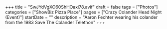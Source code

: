 +++
title = "SwJYdVgXO60ShHOaxi78.avif"
draft = false
tags = ["Photos"]
categories = ["ShowBiz Pizza Place"]
pages = ["Crazy Colander Head Night (Event)"]
startDate = ""
description = "Aaron Fechter wearing his colander from the 1983 Save The Colander Telethon"
+++
